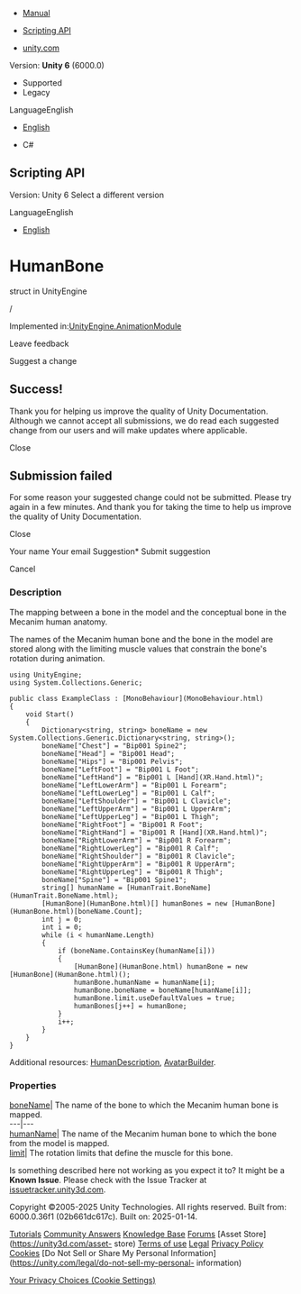 [ ]()

  * [Manual](../Manual/index.html)
  * [Scripting API](../ScriptReference/index.html)

  * [unity.com](https://unity.com/)

Version: **Unity 6** (6000.0)

  * Supported
  * Legacy

LanguageEnglish

  * [English]()

  * C#

[ ](https://docs.unity3d.com)

## Scripting API

Version: Unity 6 Select a different version

LanguageEnglish

  * [English]()

# HumanBone

struct in UnityEngine

/

Implemented in:[UnityEngine.AnimationModule](UnityEngine.AnimationModule.html)

Leave feedback

Suggest a change

## Success!

Thank you for helping us improve the quality of Unity Documentation. Although
we cannot accept all submissions, we do read each suggested change from our
users and will make updates where applicable.

Close

## Submission failed

For some reason your suggested change could not be submitted. Please <a>try
again</a> in a few minutes. And thank you for taking the time to help us
improve the quality of Unity Documentation.

Close

Your name Your email Suggestion* Submit suggestion

Cancel

[ ]()

### Description

The mapping between a bone in the model and the conceptual bone in the Mecanim
human anatomy.

The names of the Mecanim human bone and the bone in the model are stored along
with the limiting muscle values that constrain the bone's rotation during
animation.

    
    
    using UnityEngine;
    using System.Collections.Generic;  
      
    public class ExampleClass : [MonoBehaviour](MonoBehaviour.html)
    {
        void Start()
        {
            Dictionary<string, string> boneName = new System.Collections.Generic.Dictionary<string, string>();
            boneName["Chest"] = "Bip001 Spine2";
            boneName["Head"] = "Bip001 Head";
            boneName["Hips"] = "Bip001 Pelvis";
            boneName["LeftFoot"] = "Bip001 L Foot";
            boneName["LeftHand"] = "Bip001 L [Hand](XR.Hand.html)";
            boneName["LeftLowerArm"] = "Bip001 L Forearm";
            boneName["LeftLowerLeg"] = "Bip001 L Calf";
            boneName["LeftShoulder"] = "Bip001 L Clavicle";
            boneName["LeftUpperArm"] = "Bip001 L UpperArm";
            boneName["LeftUpperLeg"] = "Bip001 L Thigh";
            boneName["RightFoot"] = "Bip001 R Foot";
            boneName["RightHand"] = "Bip001 R [Hand](XR.Hand.html)";
            boneName["RightLowerArm"] = "Bip001 R Forearm";
            boneName["RightLowerLeg"] = "Bip001 R Calf";
            boneName["RightShoulder"] = "Bip001 R Clavicle";
            boneName["RightUpperArm"] = "Bip001 R UpperArm";
            boneName["RightUpperLeg"] = "Bip001 R Thigh";
            boneName["Spine"] = "Bip001 Spine1";
            string[] humanName = [HumanTrait.BoneName](HumanTrait.BoneName.html);
            [HumanBone](HumanBone.html)[] humanBones = new [HumanBone](HumanBone.html)[boneName.Count];
            int j = 0;
            int i = 0;
            while (i < humanName.Length)
            {
                if (boneName.ContainsKey(humanName[i]))
                {
                    [HumanBone](HumanBone.html) humanBone = new [HumanBone](HumanBone.html)();
                    humanBone.humanName = humanName[i];
                    humanBone.boneName = boneName[humanName[i]];
                    humanBone.limit.useDefaultValues = true;
                    humanBones[j++] = humanBone;
                }
                i++;
            }
        }
    }
    

Additional resources: [HumanDescription](HumanDescription.html),
[AvatarBuilder](AvatarBuilder.html).

### Properties

[boneName](HumanBone-boneName.html)| The name of the bone to which the Mecanim
human bone is mapped.  
---|---  
[humanName](HumanBone-humanName.html)| The name of the Mecanim human bone to
which the bone from the model is mapped.  
[limit](HumanBone-limit.html)| The rotation limits that define the muscle for
this bone.  
  
Is something described here not working as you expect it to? It might be a
**Known Issue**. Please check with the Issue Tracker at
[issuetracker.unity3d.com](https://issuetracker.unity3d.com).

Copyright ©2005-2025 Unity Technologies. All rights reserved. Built from:
6000.0.36f1 (02b661dc617c). Built on: 2025-01-14.

[Tutorials](https://unity3d.com/learn) [Community
Answers](https://answers.unity3d.com) [Knowledge
Base](https://support.unity3d.com/hc/en-us)
[Forums](https://forum.unity3d.com) [Asset Store](https://unity3d.com/asset-
store) [Terms of use](https://docs.unity3d.com/Manual/TermsOfUse.html)
[Legal](https://unity.com/legal) [Privacy
Policy](https://unity.com/legal/privacy-policy)
[Cookies](https://unity.com/legal/cookie-policy) [Do Not Sell or Share My
Personal Information](https://unity.com/legal/do-not-sell-my-personal-
information)

[Your Privacy Choices (Cookie Settings)](javascript:void\(0\);)

